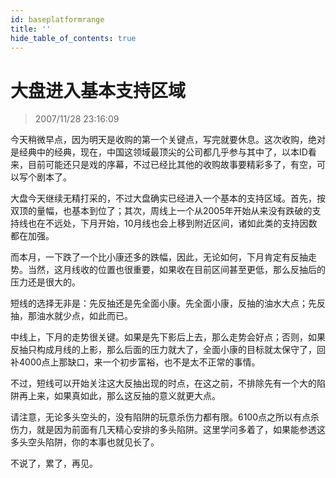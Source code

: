 ```yaml
---
id: baseplatformrange 
title: ''
hide_table_of_contents: true
---
```


# 大盘进入基本支持区域

> 2007/11/28 23:16:09

<div style={{color: '#009900', fontWeight: '500', fontSize: '18px'}}>

今天稍微早点，因为明天是收购的第一个关键点，写完就要休息。这次收购，绝对是经典中的经典，现在，中国这领域最顶尖的公司都几乎参与其中了，以本ID看来，目前可能还只是戏的序幕，不过已经比其他的收购故事要精彩多了，有空，可以写个剧本了。
 
大盘今天继续无精打采的，不过大盘确实已经进入一个基本的支持区域。首先，按双顶的量幅，也基本到位了；其次，周线上一个从2005年开始从来没有跌破的支持线也在不远处，下月开始，10月线也会上移到附近区间，诸如此类的支持因数都在加强。
 
而本月，一下跌了一个比小康还多的跌幅，因此，无论如何，下月肯定有反抽走势。当然，这月线收的位置也很重要，如果收在目前区间甚至更低，那么反抽后的压力还是很大的。
 
短线的选择无非是：先反抽还是先全面小康。先全面小康，反抽的油水大点；先反抽，那油水就少点，如此而已。
 
中线上，下月的走势很关键。如果是先下影后上去，那么走势会好点；否则，如果反抽只构成月线的上影，那么后面的压力就大了，全面小康的目标就太保守了，回补4000点上那缺口，来一个初步富裕，也不是太不正常的事情。
 
不过，短线可以开始关注这大反抽出现的时点，在这之前，不排除先有一个大的陷阱再上来，如果真如此，那么这反抽的意义就更大点。
 
请注意，无论多头空头的，没有陷阱的玩意杀伤力都有限。6100点之所以有点杀伤力，就是因为前面有几天精心安排的多头陷阱。这里学问多着了，如果能参透这多头空头陷阱，你的本事也就见长了。
 
不说了，累了，再见。

</div>